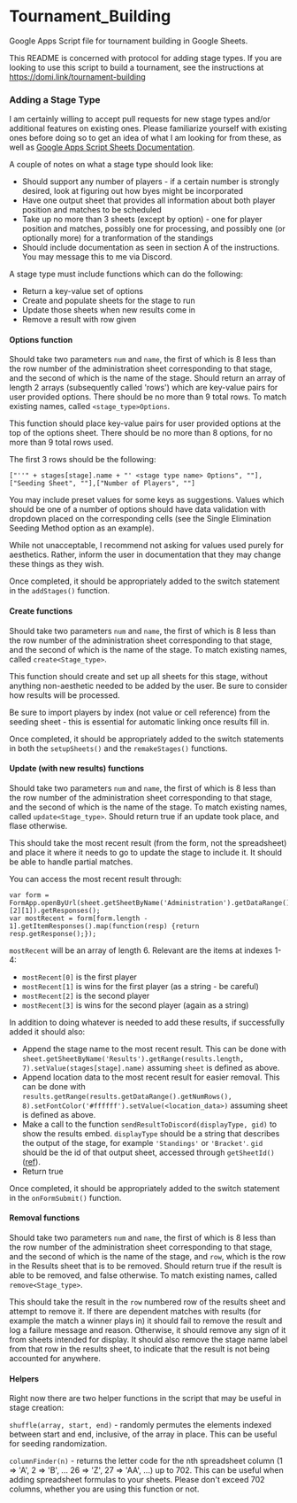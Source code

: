 # Tournament_Building

Google Apps Script file for tournament building in Google Sheets.

This README is concerned with protocol for adding stage types. If you are looking to use this script to build a tournament, see the instructions at https://domi.link/tournament-building

### Adding a Stage Type

I am certainly willing to accept pull requests for new stage types and/or additional features on existing ones. Please familiarize yourself with existing ones before doing so to get an idea of what I am looking for from these, as well as [Google Apps Script Sheets Documentation](https://developers.google.com/apps-script/reference/spreadsheet/).

A couple of notes on what a stage type should look like:
* Should support any number of players - if a certain number is strongly desired, look at figuring out how byes might be incorporated
* Have one output sheet that provides all information about both player position and matches to be scheduled
* Take up no more than 3 sheets (except by option) - one for player position and matches, possibly one for processing, and possibly one (or optionally more) for a tranformation of the standings
* Should include documentation as seen in section A of the instructions. You may message this to me via Discord.

A stage type must include functions which can do the following:
* Return a key-value set of options
* Create and populate sheets for the stage to run
* Update those sheets when new results come in
* Remove a result with row given

#### Options function

Should take two parameters `num` and `name`, the first of which is 8 less than the row number of the administration sheet corresponding to that stage, and the second of which is the name of the stage.
Should return an array of length 2 arrays (subsequently called 'rows') which are key-value pairs for user provided options. There should be no more than 9 total rows.
To match existing names, called `<stage_type>Options`.

This function should place key-value pairs for user provided options at the top of the options sheet. There should be no more than 8 options, for no more than 9 total rows used.

The first 3 rows should be the following:
```
["''" + stages[stage].name + "' <stage type name> Options", ""],["Seeding Sheet", ""],["Number of Players", ""]
```

You may include preset values for some keys as suggestions. Values which should be one of a number of options should have data validation with dropdown placed on the corresponding cells (see the Single Elimination Seeding Method option as an example).

While not unacceptable, I recommend not asking for values used purely for aesthetics. Rather, inform the user in documentation that they may change these things as they wish.

Once completed, it should be appropriately added to the switch statement in the `addStages()` function.

#### Create functions

Should take two parameters `num` and `name`, the first of which is 8 less than the row number of the administration sheet corresponding to that stage, and the second of which is the name of the stage.
To match existing names, called `create<Stage_type>`.

This function should create and set up all sheets for this stage, without anything non-aesthetic needed to be added by the user. Be sure to consider how results will be processed.

Be sure to import players by index (not value or cell reference) from the seeding sheet - this is essential for automatic linking once results fill in.

Once completed, it should be appropriately added to the switch statements in both the `setupSheets()` and the `remakeStages()` functions.

#### Update (with new results) functions

Should take two parameters `num` and `name`, the first of which is 8 less than the row number of the administration sheet corresponding to that stage, and the second of which is the name of the stage.
To match existing names, called `update<Stage_type>`.
Should return true if an update took place, and flase otherwise.

This should take the most recent result (from the form, not the spreadsheet) and place it where it needs to go to update the stage to include it. It should be able to handle partial matches.

You can access the most recent result through:
```
var form = FormApp.openByUrl(sheet.getSheetByName('Administration').getDataRange().getValues()[2][1]).getResponses();
var mostRecent = form[form.length - 1].getItemResponses().map(function(resp) {return resp.getResponse();});
```

`mostRecent` will be an array of length 6. Relevant are the items at indexes 1-4:
* `mostRecent[0]` is the first player
* `mostRecent[1]` is wins for the first player (as a string - be careful)
* `mostRecent[2]` is the second player
* `mostRecent[3]` is wins for the second player (again as a string)

In addition to doing whatever is needed to add these results, if successfully added it should also:
* Append the stage name to the most recent result. This can be done with `sheet.getSheetByName('Results').getRange(results.length, 7).setValue(stages[stage].name)` assuming `sheet` is defined as above.
* Append location data to the most recent result for easier removal. This can be done with `results.getRange(results.getDataRange().getNumRows(), 8).setFontColor('#ffffff').setValue(<location_data>)` assuming sheet is defined as above.
* Make a call to the function `sendResultToDiscord(displayType, gid)` to show the results embed. `displayType` should be a string that describes the output of the stage, for example `'Standings'` or `'Bracket'`. `gid` should be the id of that output sheet, accessed through `getSheetId()`([ref](https://developers.google.com/apps-script/reference/spreadsheet/sheet#getSheetId())).
* Return true

Once completed, it should be appropriately added to the switch statement in the `onFormSubmit()` function.

#### Removal functions

Should take two parameters `num` and `name`, the first of which is 8 less than the row number of the administration sheet corresponding to that stage, and the second of which is the name of the stage, and `row`, which is the row in the Results sheet that is to be removed.
Should return true if the result is able to be removed, and false otherwise.
To match existing names, called `remove<Stage_type>`.

This should take the result in the `row` numbered row of the results sheet and attempt to remove it. If there are dependent matches with results (for example the match a winner plays in) it should fail to remove the result and log a failure message and reason. Otherwise, it should remove any sign of it from sheets intended for display. 
It should also remove the stage name label from that row in the results sheet, to indicate that the result is not being accounted for anywhere.

#### Helpers

Right now there are two helper functions in the script that may be useful in stage creation:

`shuffle(array, start, end)` - randomly permutes the elements indexed between start and end, inclusive, of the array in place. This can be useful for seeding randomization.

`columnFinder(n)` - returns the letter code for the nth spreadsheet column (1 => 'A', 2 => 'B', ... 26 => 'Z', 27 => 'AA', ...) up to 702. This can be useful when adding spreadsheet formulas to your sheets. Please don't exceed 702 columns, whether you are using this function or not.
